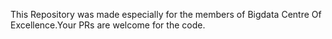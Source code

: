 This Repository was made especially for the members of Bigdata Centre Of Excellence.Your PRs are welcome for the code.
